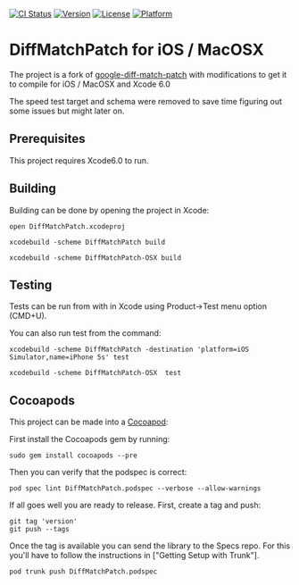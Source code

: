 [![CI Status](http://img.shields.io/travis/NickAger/aerogear-diffmatchpatch-ios.svg?style=flat)](https://travis-ci.org/NickAger/aerogear-diffmatchpatch-ios)
[![Version](https://img.shields.io/cocoapods/v/DiffMatchPatch.svg?style=flat)](http://cocoapods.org/pods/DiffMatchPatch)
[![License](https://img.shields.io/cocoapods/l/DiffMatchPatch.svg?style=flat)](http://cocoapods.org/pods/DiffMatchPatch)
[![Platform](https://img.shields.io/cocoapods/p/DiffMatchPatch.svg?style=flat)](http://cocoapods.org/pods/DiffMatchPatch)


# DiffMatchPatch for iOS / MacOSX
The project is a fork of [google-diff-match-patch](https://github.com/JanX2/google-diff-match-patch)
with modifications to get it to compile for iOS / MacOSX and Xcode 6.0

The speed test target and schema were removed to save time figuring out some issues but might
later on.

## Prerequisites
This project requires Xcode6.0 to run.

## Building

Building can be done by opening the project in Xcode:

    open DiffMatchPatch.xcodeproj

    xcodebuild -scheme DiffMatchPatch build

    xcodebuild -scheme DiffMatchPatch-OSX build

## Testing
Tests can be run from with in Xcode using Product->Test menu option (CMD+U).  

You can also run test from the command:

    xcodebuild -scheme DiffMatchPatch -destination 'platform=iOS Simulator,name=iPhone 5s' test

    xcodebuild -scheme DiffMatchPatch-OSX  test


## Cocoapods
This project can be made into a [Cocoapod](http://www.cocoapods.org/):

First install the Cocoapods gem by running:

    sudo gem install cocoapods --pre

Then you can verify that the podspec is correct:

    pod spec lint DiffMatchPatch.podspec --verbose --allow-warnings

If all goes well you are ready to release. First, create a tag and push:

    git tag 'version'
    git push --tags

Once the tag is available you can send the library to the Specs repo. For this you'll have to follow the instructions in ["Getting Setup with Trunk"].

    pod trunk push DiffMatchPatch.podspec
